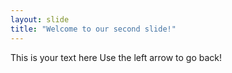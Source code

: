 ```yaml
---
layout: slide
title: "Welcome to our second slide!"
---
```

This is your text here
Use the left arrow to go back!
